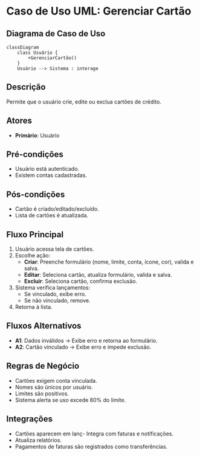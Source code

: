 # Caso de Uso UML: Gerenciar Cartão

## Diagrama de Caso de Uso

```mermaid
classDiagram
    class Usuário {
        +GerenciarCartão()
    }
    Usuário --> Sistema : interage
```

## Descrição
Permite que o usuário crie, edite ou exclua cartões de crédito.

## Atores
- **Primário**: Usuário

## Pré-condições
- Usuário está autenticado.
- Existem contas cadastradas.

## Pós-condições
- Cartão é criado/editado/excluído.
- Lista de cartões é atualizada.

## Fluxo Principal
1. Usuário acessa tela de cartões.
2. Escolhe ação:
   - **Criar**: Preenche formulário (nome, limite, conta, ícone, cor), valida e salva.
   - **Editar**: Seleciona cartão, atualiza formulário, valida e salva.
   - **Excluir**: Seleciona cartão, confirma exclusão.
3. Sistema verifica lançamentos:
   - Se vinculado, exibe erro.
   - Se não vinculado, remove.
4. Retorna à lista.

## Fluxos Alternativos
- **A1**: Dados inválidos → Exibe erro e retorna ao formulário.
- **A2**: Cartão vinculado → Exibe erro e impede exclusão.

## Regras de Negócio
- Cartões exigem conta vinculada.
- Nomes são únicos por usuário.
- Limites são positivos.
- Sistema alerta se uso excede 80% do limite.

## Integrações
- Cartões aparecem em lanç- Integra com faturas e notificações.
- Atualiza relatórios.
- Pagamentos de faturas são registrados como transferências.